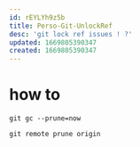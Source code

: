 ```yaml
---
id: rEYLYh9z5b
title: Perso-Git-UnlockRef
desc: 'git lock ref issues ! ?'
updated: 1669805390347
created: 1669805390347
---
```


# how to

```
git gc --prune=now

git remote prune origin

```